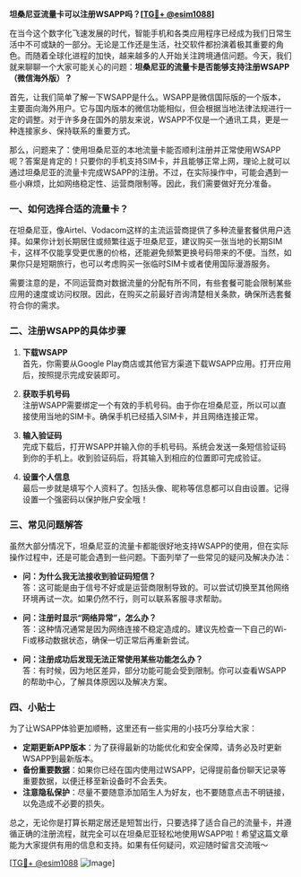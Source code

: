 **坦桑尼亚流量卡可以注册WSAPP吗？[[TG💪+ @esim1088](https://t.me/s/esim1088)]**

在当今这个数字化飞速发展的时代，智能手机和各类应用程序已经成为我们日常生活中不可或缺的一部分。无论是工作还是生活，社交软件都扮演着极其重要的角色。而随着全球化进程的加快，越来越多的人开始关注跨境通信问题。今天，我们就来聊聊一个大家可能关心的问题：**坦桑尼亚的流量卡是否能够支持注册WSAPP（微信海外版）？**

首先，让我们简单了解一下WSAPP是什么。WSAPP是微信国际版的一个版本，主要面向海外用户。它与国内版本的微信功能相似，但会根据当地法律法规进行一定的调整。对于许多身在国外的朋友来说，WSAPP不仅是一个通讯工具，更是一种连接家乡、保持联系的重要方式。

那么，问题来了：使用坦桑尼亚的本地流量卡能否顺利注册并正常使用WSAPP呢？答案是肯定的！只要你的手机支持SIM卡，并且能够正常上网，理论上就可以通过坦桑尼亚的流量卡完成WSAPP的注册。不过，在实际操作中，可能会遇到一些小麻烦，比如网络稳定性、运营商限制等。因此，我们需要做好充分准备。

### 一、如何选择合适的流量卡？

在坦桑尼亚，像Airtel、Vodacom这样的主流运营商提供了多种流量套餐供用户选择。如果你计划长期居住或频繁往返于坦桑尼亚，建议购买一张当地的长期SIM卡，这样不仅能享受更优惠的价格，还能避免频繁更换号码带来的不便。当然，如果你只是短期旅行，也可以考虑购买一张临时SIM卡或者使用国际漫游服务。

需要注意的是，不同运营商对数据流量的分配有所不同，有些套餐可能会限制某些应用的速度或访问权限。因此，在购买之前最好咨询清楚相关条款，确保所选套餐符合你的需求。

### 二、注册WSAPP的具体步骤

1. **下载WSAPP**  
   首先，你需要从Google Play商店或其他官方渠道下载WSAPP应用。打开应用后，按照提示完成安装即可。

2. **获取手机号码**  
   注册WSAPP需要绑定一个有效的手机号码。由于你在坦桑尼亚，所以可以直接使用当地的SIM卡。确保手机已经插入SIM卡，并且网络连接正常。

3. **输入验证码**  
   完成下载后，打开WSAPP并输入你的手机号码。系统会发送一条短信验证码到你的手机上。收到验证码后，将其输入到相应的位置即可完成验证。

4. **设置个人信息**  
   最后一步就是填写个人资料了。包括头像、昵称等信息都可以自由设置。记得设置一个强密码以保护账户安全哦！

### 三、常见问题解答

虽然大部分情况下，坦桑尼亚的流量卡都能很好地支持WSAPP的使用，但在实际操作过程中，还是可能会遇到一些问题。下面列举了一些常见的疑问及解决办法：

- **问：为什么我无法接收到验证码短信？**  
  答：这可能是由于信号不好或是运营商限制导致的。可以尝试切换至其他网络环境再试一次。如果仍然不行，则可以联系客服寻求帮助。

- **问：注册时显示“网络异常”，怎么办？**  
  答：这种情况通常是因为网络连接不稳定造成的。建议先检查一下自己的Wi-Fi或移动数据状态，确保一切正常后再重新尝试。

- **问：注册成功后发现无法正常使用某些功能怎么办？**  
  答：有时候，因为地区差异，部分功能可能会受到限制。你可以查看WSAPP的帮助中心，了解具体原因以及解决方案。

### 四、小贴士

为了让WSAPP体验更加顺畅，这里还有一些实用的小技巧分享给大家：

- **定期更新APP版本**：为了获得最新的功能优化和安全保障，请务必及时更新WSAPP到最新版本。
- **备份重要数据**：如果你已经在国内使用过WSAPP，记得提前备份聊天记录等重要数据，以便迁移至新设备时不会丢失。
- **注意隐私保护**：尽量不要随意添加陌生人为好友，也不要随意点击不明链接，以免造成不必要的损失。

总之，无论你是打算长期定居还是短暂出行，只要选择了适合自己的流量卡，并遵循正确的注册流程，就完全可以在坦桑尼亚轻松地使用WSAPP啦！希望这篇文章能为大家提供有用的信息和支持。如果有任何疑问，欢迎随时留言交流哦～

[[TG💪+ @esim1088](https://t.me/s/esim1088) ![Image](https://i.postimg.cc/4NQfJmqS/Snipaste-2025-05-13-00-14-12.png)]